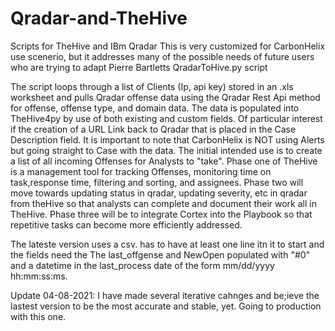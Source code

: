 # Qradar-and-TheHive
Scripts for TheHive and IBm Qradar
This is very customized for CarbonHelix use scenerio, but it addresses many of the possible needs of future users who are trying to adapt Pierre Bartletts QradarToHive.py script

The script loops through  a list of Clients (Ip, api key) stored in an .xls worksheet and pulls Qradar offense data using the Qradar Rest Api method for offense, offense type, and domain data. 
The data is populated into TheHive4py by use of both existing and custom fields. Of particular interest if the creation of a URL Link back to Qradar that is placed in the Case Description field.
It is important to note that CarbonHelix is NOT using Alerts but going straight to Case with the data. 
The initial intended use is to create a list of all incoming Offenses for Analysts to "take". 
Phase one of TheHive is a management tool for tracking Offenses, monitoring time on task,response time, filtering and sorting, and assignees. 
Phase two will move towards updating status in qradar, updating severity, etc in qradar from theHive so that analysts can complete and document their work all in TheHive.
Phase three will be to integrate Cortex into the Playbook so that repetitive tasks can become more efficiently addressed.

The lateste version uses a csv. has to have at least one line itn it to start and the fields need the The last_offgense and NewOpen populated with "#0" and a datetime in the last_process date of the form mm/dd/yyyy hh:mm:ss:ms. 

Update 04-08-2021: I have made several iterative cahnges and be;ieve the lastest version to be the most accurate and stable, yet. Going to production with this one.
